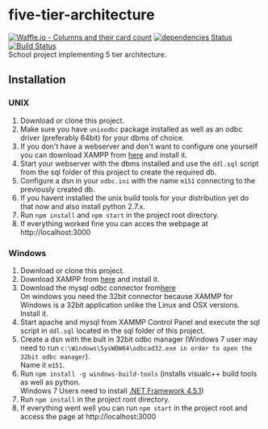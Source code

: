 # five-tier-architecture
[![Waffle.io - Columns and their card count](https://badge.waffle.io/danielHPeters/five-tier-architecture.svg?columns=all)](https://waffle.io/danielHPeters/five-tier-architecture) [![dependencies Status](https://david-dm.org/danielHpeters/five-tier-architecture/status.svg)](https://david-dm.org/danielHpeters/five-tier-architecture) [![Build Status](https://travis-ci.org/danielHPeters/five-tier-architecture.svg?branch=master)](https://travis-ci.org/danielHPeters/five-tier-architecture)  
School project implementing 5 tier architecture.

## Installation
### UNIX
1. Download or clone this project.
2. Make sure you have `unixodbc` package installed as well as an odbc driver (preferably 64bit) for your dbms of choice.
3. If you don't have a webserver and don't want to configure one yourself you can download 
XAMPP from [here](https://www.apachefriends.org/de/index.html) and install it.  
4. Start your webserver with the dbms installed and use the `ddl.sql` script from the sql folder of this project
   to create the required db.
5. Configure a dsn in your `odbc.ini` with the name `m151` connecting to the previously created db.
6. If you havent installed the unix build tools for your distribution yet do that now and also install python 2.7.x.
7. Run `npm install` and `npm start` in the project root directory.
8. If everything worked fine you can acces the webpage at http://localhost:3000
### Windows
1. Download or clone this project.
2. Download XAMPP from [here](https://www.apachefriends.org/de/index.html) and install it.
2. Download the mysql odbc connector from[here](https://dev.mysql.com/downloads/connector/odbc/)  
   On windows you need the 32bit connector because XAMMP for Windows is a 32bit application unlike the Linux and OSX versions.  
   Install it.
3. Start apache and mysql from XAMMP Control Panel and execute the sql script in `ddl.sql` located in the sql folder of this project.  
4. Create a dsn with the bult in 32bit odbc manager (Windows 7 user may need to run `c:\Windows\SysWOW64\odbcad32.exe in order to open the 32bit odbc manager`).  
   Name it `m151`.
4. Run `npm install -g windows-build-tools` (installs visualc++ build tools as well as python.  
   Windows 7  Users need to install [.NET Framework 4.5.1](http://www.microsoft.com/en-us/download/details.aspx?id=40773))
5. Run `npm install` in the project root directory.
6. If everything went well you can run `npm start` in the project root and access the page at http://localhost:3000
